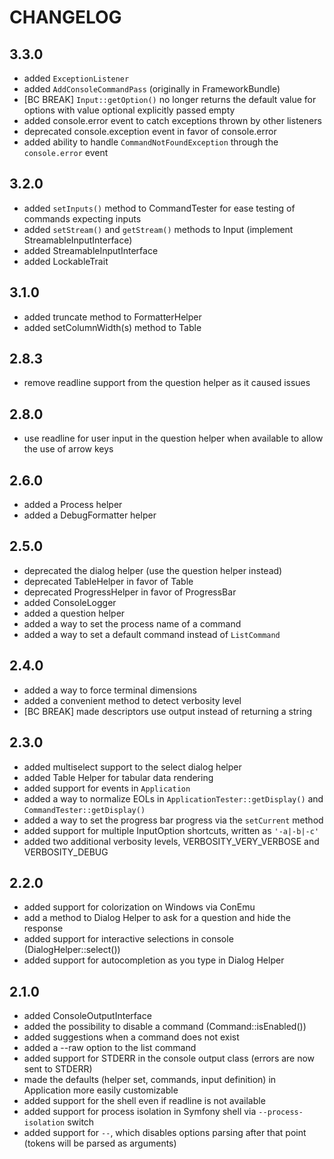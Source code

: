 CHANGELOG
=========

3.3.0
-----

* added `ExceptionListener`
* added `AddConsoleCommandPass` (originally in FrameworkBundle)
* [BC BREAK] `Input::getOption()` no longer returns the default value for options
  with value optional explicitly passed empty
* added console.error event to catch exceptions thrown by other listeners
* deprecated console.exception event in favor of console.error
* added ability to handle `CommandNotFoundException` through the 
 `console.error` event

3.2.0
------

* added `setInputs()` method to CommandTester for ease testing of commands expecting inputs
* added `setStream()` and `getStream()` methods to Input (implement StreamableInputInterface)
* added StreamableInputInterface
* added LockableTrait

3.1.0
-----

 * added truncate method to FormatterHelper
 * added setColumnWidth(s) method to Table 

2.8.3
-----

 * remove readline support from the question helper as it caused issues

2.8.0
-----

 * use readline for user input in the question helper when available to allow
   the use of arrow keys

2.6.0
-----

 * added a Process helper
 * added a DebugFormatter helper

2.5.0
-----

 * deprecated the dialog helper (use the question helper instead)
 * deprecated TableHelper in favor of Table
 * deprecated ProgressHelper in favor of ProgressBar
 * added ConsoleLogger
 * added a question helper
 * added a way to set the process name of a command
 * added a way to set a default command instead of `ListCommand`

2.4.0
-----

 * added a way to force terminal dimensions
 * added a convenient method to detect verbosity level
 * [BC BREAK] made descriptors use output instead of returning a string

2.3.0
-----

 * added multiselect support to the select dialog helper
 * added Table Helper for tabular data rendering
 * added support for events in `Application`
 * added a way to normalize EOLs in `ApplicationTester::getDisplay()` and `CommandTester::getDisplay()`
 * added a way to set the progress bar progress via the `setCurrent` method
 * added support for multiple InputOption shortcuts, written as `'-a|-b|-c'`
 * added two additional verbosity levels, VERBOSITY_VERY_VERBOSE and VERBOSITY_DEBUG

2.2.0
-----

 * added support for colorization on Windows via ConEmu
 * add a method to Dialog Helper to ask for a question and hide the response
 * added support for interactive selections in console (DialogHelper::select())
 * added support for autocompletion as you type in Dialog Helper

2.1.0
-----

 * added ConsoleOutputInterface
 * added the possibility to disable a command (Command::isEnabled())
 * added suggestions when a command does not exist
 * added a --raw option to the list command
 * added support for STDERR in the console output class (errors are now sent
   to STDERR)
 * made the defaults (helper set, commands, input definition) in Application
   more easily customizable
 * added support for the shell even if readline is not available
 * added support for process isolation in Symfony shell via
   `--process-isolation` switch
 * added support for `--`, which disables options parsing after that point
   (tokens will be parsed as arguments)
